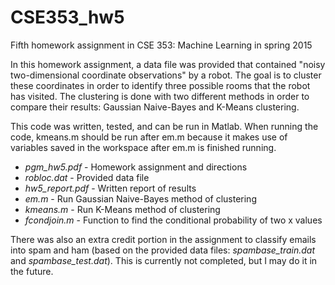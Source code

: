 # CSE353_hw5
Fifth homework assignment in CSE 353: Machine Learning in spring 2015

In this homework assignment, a data file was provided that contained "noisy two-dimensional coordinate observations" by a robot. The goal is to cluster these coordinates in order to identify three possible rooms that the robot has visited. The clustering is done with two different methods in order to compare their results: Gaussian Naive-Bayes and K-Means clustering.

This code was written, tested, and can be run in Matlab. When running the code, kmeans.m should be run after em.m because it makes use of variables saved in the workspace after em.m is finished running.

* <i>pgm_hw5.pdf</i>     - Homework assignment and directions
* <i>robloc.dat</i>      - Provided data file
* <i>hw5_report.pdf</i>  - Written report of results
* <i>em.m</i>            - Run Gaussian Naive-Bayes method of clustering
* <i>kmeans.m</i>        - Run K-Means method of clustering
* <i>fcondjoin.m</i>     - Function to find the conditional probability of two x values

There was also an extra credit portion in the assignment to classify emails into spam and ham (based on the provided data files: <i>spambase_train.dat</i> and <i>spambase_test.dat</i>). This is currently not completed, but I may do it in the future.
